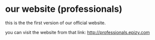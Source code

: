 # our website (professionals)
this is the the first version of our official website.

you can visit the website from that link:
http://professionals.epizy.com
